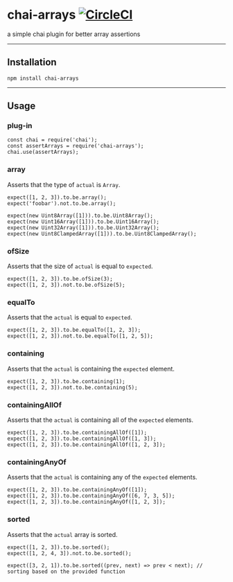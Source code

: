# chai-arrays  [![CircleCI](https://circleci.com/gh/GaneshSPatil/chai-arrays.svg?style=shield)](https://circleci.com/gh/GaneshSPatil/chai-arrays)
a simple chai plugin for better array assertions

---

## Installation
```
npm install chai-arrays
```

---

## Usage

### plug-in

```
const chai = require('chai');
const assertArrays = require('chai-arrays');
chai.use(assertArrays);
```

### array

Asserts that the type of `actual` is `Array`.

```
expect([1, 2, 3]).to.be.array();
expect('foobar').not.to.be.array();

expect(new Uint8Array([1])).to.be.Uint8Array();
expect(new Uint16Array([1])).to.be.Uint16Array();
expect(new Uint32Array([1])).to.be.Uint32Array();
expect(new Uint8ClampedArray([1])).to.be.Uint8ClampedArray();
```

### ofSize

Asserts that the size of `actual` is equal to `expected`.

```
expect([1, 2, 3]).to.be.ofSize(3);
expect([1, 2, 3]).not.to.be.ofSize(5);
```

### equalTo

Asserts that the `actual` is equal to `expected`.

```
expect([1, 2, 3]).to.be.equalTo([1, 2, 3]);
expect([1, 2, 3]).not.to.be.equalTo([1, 2, 5]);
```

### containing

Asserts that the `actual` is containing the `expected` element.

```
expect([1, 2, 3]).to.be.containing(1);
expect([1, 2, 3]).not.to.be.containing(5);
```

### containingAllOf

Asserts that the `actual` is containing all of the `expected` elements.

```
expect([1, 2, 3]).to.be.containingAllOf([1]);
expect([1, 2, 3]).to.be.containingAllOf([1, 3]);
expect([1, 2, 3]).to.be.containingAllOf([1, 2, 3]);
```

### containingAnyOf

Asserts that the `actual` is containing any of the `expected` elements.

```
expect([1, 2, 3]).to.be.containingAnyOf([1]);
expect([1, 2, 3]).to.be.containingAnyOf([6, 7, 3, 5]);
expect([1, 2, 3]).to.be.containingAnyOf([1, 2, 3]);
```

### sorted

Asserts that the `actual` array is sorted.

```
expect([1, 2, 3]).to.be.sorted();
expect([1, 2, 4, 3]).not.to.be.sorted();

expect([3, 2, 1]).to.be.sorted((prev, next) => prev < next); // sorting based on the provided function
```
